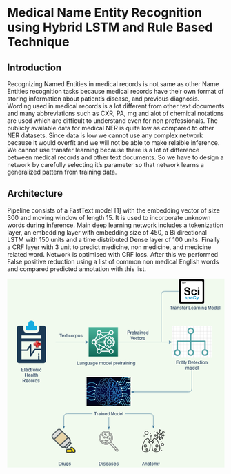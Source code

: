 # Medical Name Entity Recognition using Hybrid LSTM and Rule Based Technique


## Introduction

Recognizing Named Entities in medical records is not same as other Name Entities recognition tasks because medical records have their own format of storing information about patient’s disease, and previous diagnosis. Wording used in medical records is a lot different from other text documents and many abbreviations such as CXR, PA, mg and alot of chemical notations are used which are difficult to understand even for non professionals. The publicly available data for medical NER is quite low as compared to other NER datasets. Since data is low we cannot use any complex network because it would overfit and we will not be able to make relaible inference. We cannot use transfer learning because there is a lot of difference between medical records and other text documents. So we have to design a network by carefully selecting it’s parameter so that network learns a generalized pattern from training data. 

## Architecture

Pipeline consists of a FastText model [1] with the embedding vector of size 300 and moving window of length 15. It is used to incorporate unknown words during inference. Main deep learning network includes a tokenization layer, an embedding layer with embedding size of 450, a Bi directional LSTM with 150 units and a time distributed Dense layer of 100 units. Finally a CRF layer with 3 unit to predict medicine, non medicine, and medicine related word. Network is optimised with CRF loss. After this we performed False positive reduction using a list of common non medical English words and compared predicted annotation with this list.

![NER](https://github.com/Azkarehman/NLP-for-Medical-NET-Recognition/blob/main/im.png)
